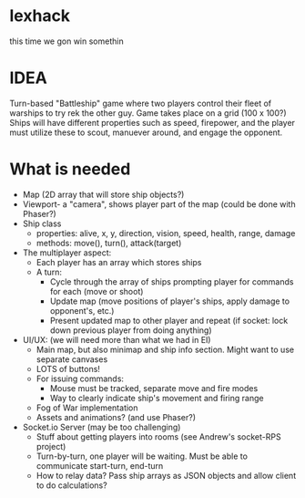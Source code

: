lexhack
=======

this time we gon win somethin


IDEA
=======

Turn-based "Battleship" game where two players control their fleet of warships to try rek the other guy.
Game takes place on a grid (100 x 100?) 
Ships will have different properties such as speed, firepower, and the player must utilize these to scout, manuever around, and engage the opponent.

What is needed
==============

- Map (2D array that will store ship objects?)
- Viewport- a "camera", shows player part of the map (could be done with Phaser?)
- Ship class
	- properties: alive, x, y, direction, vision, speed, health, range, damage
	- methods: move(), turn(), attack(target)
- The multiplayer aspect:
	- Each player has an array which stores ships
	- A turn:
		- Cycle through the array of ships prompting player for commands for each (move or shoot)
		- Update map (move positions of player's ships, apply damage to opponent's, etc.)
		- Present updated map to other player and repeat (if socket: lock down previous player from doing anything)
- UI/UX: (we will need more than what we had in EI)
	- Main map, but also minimap and ship info section. Might want to use separate canvases
	- LOTS of buttons!
	- For issuing commands: 
		- Mouse must be tracked, separate move and fire modes
		- Way to clearly indicate ship's movement and firing range
	- Fog of War implementation
	- Assets and animations? (and use Phaser?)
- Socket.io Server (may be too challenging)
	- Stuff about getting players into rooms (see Andrew's socket-RPS project)
	- Turn-by-turn, one player will be waiting. Must be able to communicate start-turn, end-turn 
	- How to relay data? Pass ship arrays as JSON objects and allow client to do calculations?
